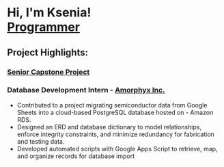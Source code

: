 # Hi, I'm Ksenia! <br/><a href="https://github.com/kseniabnnv">Programmer</a>

## Project Highlights:

### [Senior Capstone Project](https://github.com/kseniabnnv/capstone-agbizlogic)

### Database Development Intern - [Amorphyx Inc.](https://www.amorphyx.com/)
- Contributed to a project migrating semiconductor data from Google Sheets into a cloud-based PostgreSQL database hosted on - Amazon RDS.
- Designed an ERD and database dictionary to model relationships, enforce integrity constraints, and minimize redundancy for fabrication and testing data.
- Developed automated scripts with Google Apps Script to retrieve, map, and organize records for database import



